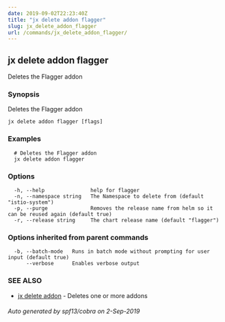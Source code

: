 ```yaml
---
date: 2019-09-02T22:23:40Z
title: "jx delete addon flagger"
slug: jx_delete_addon_flagger
url: /commands/jx_delete_addon_flagger/
---
```

## jx delete addon flagger

Deletes the Flagger addon

### Synopsis

Deletes the Flagger addon

```
jx delete addon flagger [flags]
```

### Examples

```
  # Deletes the Flagger addon
  jx delete addon flagger
```

### Options

```
  -h, --help               help for flagger
  -n, --namespace string   The Namespace to delete from (default "istio-system")
  -p, --purge              Removes the release name from helm so it can be reused again (default true)
  -r, --release string     The chart release name (default "flagger")
```

### Options inherited from parent commands

```
  -b, --batch-mode   Runs in batch mode without prompting for user input (default true)
      --verbose      Enables verbose output
```

### SEE ALSO

* [jx delete addon](/commands/jx_delete_addon/)	 - Deletes one or more addons

###### Auto generated by spf13/cobra on 2-Sep-2019
